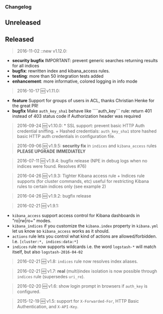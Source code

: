 
 
### Changelog


## Unreleased

## Released

> 2016-11-02 ::new v1.12.0:
* **security bugfix** IMPORTANT: prevent generic searches returning results for all indices
* **bugfix**: rewritten index and kibana_access rules.
* **testing**: more than 50 integration tests added
* **enhancement**: more informative, colored logging in info mode

> 2016-10-17 :new: v1.11.0:
* **feature** Support for groups of users in ACL, thanks Christian Henke for the great PR!
* **bugfix**  Make ```auth_key_sha1``` behave like ````auth_key``` rule: return 401 instead of 403 status code if Authorization header was required

> 2016-09-24 :new: v1.10.0: * SSL support: prevent basic HTTP Auth credential sniffing. + Hashed credentials: ```auth_key_sha1``` store hashed basic HTTP auth credentials in configuration file. 

> 2016-09-06 :new: v1.9.5:  **security fix** in `indices` and `kibana_access` rules **PLEASE UPGRADE IMMEDIATELY**   

> 2016-07-11 :new: v1.9.4:  bugfix release (NPE in debug logs when no indices were found. Resolves #76)

> 2016-04-26 :new: v1.9.3:  Tighter Kibana access rule + Indices rule supports <no-index> (for cluster commands, etc) useful for restricting Kibana rules to certain indices only (see example 2)

> 2016-04-26 :new: v1.9.2:  bugfix release

> 2016-02-21 :new: v1.9.1:  
* ```kibana_access``` support access control for Kibana dashboards in  "ro|rw|ro+" modes.
* ```kibana_indices``` if you customize the `kibana.index` property in `kibana.yml` let us know so `kibana_access` works as it should.
* ```actions``` rule lets you control what kind of actions are allowed/forbidden. I.e. `[cluster:*, indices:data:*]` 
* ```indices``` rule now supports wildcards i.e. the word `logstash-*` will match itself, but also `logstash-2016-04-02` 

> 2016-02-21 :new: v1.8:  ```indices``` rule now resolves index aliases.

> 2016-02-21 :new: v1.7: **real** (multi)index isolation is now possible through ```indices``` rule (supersedes ```uri_re```).

> 2016-02-20 :new: v1.6: show login prompt in browsers if ```auth_key``` is configured.

> 2015-12-19  :new: v1.5: support for ```X-Forwarded-For```, HTTP Basic Authentication, and ```X-API-Key```.

